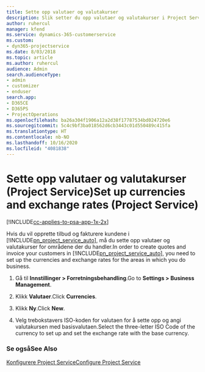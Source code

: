 ```yaml
---
title: Sette opp valutaer og valutakurser
description: Slik setter du opp valutaer og valutakurser i Project Service
author: ruhercul
manager: kfend
ms.service: dynamics-365-customerservice
ms.custom:
- dyn365-projectservice
ms.date: 8/03/2018
ms.topic: article
ms.author: ruhercul
audience: Admin
search.audienceType:
- admin
- customizer
- enduser
search.app:
- D365CE
- D365PS
- ProjectOperations
ms.openlocfilehash: ba26a304f1906a12a2d38f17787534bd024720e6
ms.sourcegitcommit: 5c4c9bf3ba018562d6cb3443c01d550489c415fa
ms.translationtype: HT
ms.contentlocale: nb-NO
ms.lasthandoff: 10/16/2020
ms.locfileid: "4081838"
---
```

# <a name="set-up-currencies-and-exchange-rates-project-service"></a><span data-ttu-id="f25d6-103">Sette opp valutaer og valutakurser (Project Service)</span><span class="sxs-lookup"><span data-stu-id="f25d6-103">Set up currencies and exchange rates (Project Service)</span></span>

[!INCLUDE[cc-applies-to-psa-app-1x-2x](../includes/cc-applies-to-psa-app-1x-2x.md)]

<span data-ttu-id="f25d6-104">Hvis du vil opprette tilbud og fakturere kundene i [!INCLUDE[pn_project_service_auto](../includes/pn-project-service-auto.md)], må du sette opp valutaer og valutakurser for områdene der du handler.</span><span class="sxs-lookup"><span data-stu-id="f25d6-104">In order to create quotes and invoice your customers in [!INCLUDE[pn_project_service_auto](../includes/pn-project-service-auto.md)], you need to set up the currencies and exchange rates for the areas in which you do business.</span></span>  
  
1.  <span data-ttu-id="f25d6-105">Gå til **Innstillinger > Forretningsbehandling**.</span><span class="sxs-lookup"><span data-stu-id="f25d6-105">Go to **Settings > Business Management**.</span></span>  
  
2.  <span data-ttu-id="f25d6-106">Klikk **Valutaer**.</span><span class="sxs-lookup"><span data-stu-id="f25d6-106">Click **Currencies**.</span></span>  
  
3.  <span data-ttu-id="f25d6-107">Klikk **Ny**.</span><span class="sxs-lookup"><span data-stu-id="f25d6-107">Click **New**.</span></span>  
  
4.  <span data-ttu-id="f25d6-108">Velg trebokstavers ISO-koden for valutaen for å sette opp og angi valutakursen med basisvalutaen.</span><span class="sxs-lookup"><span data-stu-id="f25d6-108">Select the three-letter ISO Code of the currency to set up and set the exchange rate with the base currency.</span></span>  
  
### <a name="see-also"></a><span data-ttu-id="f25d6-109">Se også</span><span class="sxs-lookup"><span data-stu-id="f25d6-109">See Also</span></span>  
 [<span data-ttu-id="f25d6-110">Konfigurere Project Service</span><span class="sxs-lookup"><span data-stu-id="f25d6-110">Configure Project Service</span></span>](../psa/configure.md)
